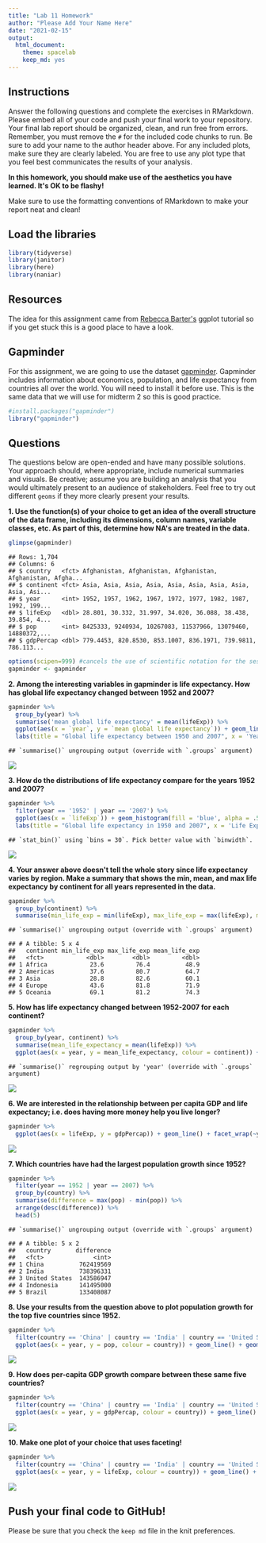 ```yaml
---
title: "Lab 11 Homework"
author: "Please Add Your Name Here"
date: "2021-02-15"
output:
  html_document: 
    theme: spacelab
    keep_md: yes
---
```




## Instructions
Answer the following questions and complete the exercises in RMarkdown. Please embed all of your code and push your final work to your repository. Your final lab report should be organized, clean, and run free from errors. Remember, you must remove the `#` for the included code chunks to run. Be sure to add your name to the author header above. For any included plots, make sure they are clearly labeled. You are free to use any plot type that you feel best communicates the results of your analysis.  

**In this homework, you should make use of the aesthetics you have learned. It's OK to be flashy!**

Make sure to use the formatting conventions of RMarkdown to make your report neat and clean!  

## Load the libraries

```r
library(tidyverse)
library(janitor)
library(here)
library(naniar)
```

## Resources
The idea for this assignment came from [Rebecca Barter's](http://www.rebeccabarter.com/blog/2017-11-17-ggplot2_tutorial/) ggplot tutorial so if you get stuck this is a good place to have a look.  

## Gapminder
For this assignment, we are going to use the dataset [gapminder](https://cran.r-project.org/web/packages/gapminder/index.html). Gapminder includes information about economics, population, and life expectancy from countries all over the world. You will need to install it before use. This is the same data that we will use for midterm 2 so this is good practice.

```r
#install.packages("gapminder")
library("gapminder")
```

## Questions
The questions below are open-ended and have many possible solutions. Your approach should, where appropriate, include numerical summaries and visuals. Be creative; assume you are building an analysis that you would ultimately present to an audience of stakeholders. Feel free to try out different `geoms` if they more clearly present your results.  

**1. Use the function(s) of your choice to get an idea of the overall structure of the data frame, including its dimensions, column names, variable classes, etc. As part of this, determine how NA's are treated in the data.**  

```r
glimpse(gapminder)
```

```
## Rows: 1,704
## Columns: 6
## $ country   <fct> Afghanistan, Afghanistan, Afghanistan, Afghanistan, Afgha...
## $ continent <fct> Asia, Asia, Asia, Asia, Asia, Asia, Asia, Asia, Asia, Asi...
## $ year      <int> 1952, 1957, 1962, 1967, 1972, 1977, 1982, 1987, 1992, 199...
## $ lifeExp   <dbl> 28.801, 30.332, 31.997, 34.020, 36.088, 38.438, 39.854, 4...
## $ pop       <int> 8425333, 9240934, 10267083, 11537966, 13079460, 14880372,...
## $ gdpPercap <dbl> 779.4453, 820.8530, 853.1007, 836.1971, 739.9811, 786.113...
```

```r
options(scipen=999) #cancels the use of scientific notation for the session
gapminder <- gapminder
```

**2. Among the interesting variables in gapminder is life expectancy. How has global life expectancy changed between 1952 and 2007?**


```r
gapminder %>%
  group_by(year) %>%
  summarise('mean global life expectancy' = mean(lifeExp)) %>%
  ggplot(aes(x = `year`, y = `mean global life expectancy`)) + geom_line(color = 'red') + geom_point(shape = 3) +
  labs(title = "Global life expectancy between 1950 and 2007", x = 'Year', y = 'Mean global life expectancy')
```

```
## `summarise()` ungrouping output (override with `.groups` argument)
```

![](lab11_hw_files/figure-html/unnamed-chunk-4-1.png)<!-- -->



**3. How do the distributions of life expectancy compare for the years 1952 and 2007?**

```r
gapminder %>%
  filter(year == '1952' | year == '2007') %>%
  ggplot(aes(x = `lifeExp`)) + geom_histogram(fill = 'blue', alpha = .5) +
  labs(title = "Global life expectancy in 1950 and 2007", x = 'Life Expectancy', y = 'Frequency') + facet_wrap(~year)
```

```
## `stat_bin()` using `bins = 30`. Pick better value with `binwidth`.
```

![](lab11_hw_files/figure-html/unnamed-chunk-5-1.png)<!-- -->

**4. Your answer above doesn't tell the whole story since life expectancy varies by region. Make a summary that shows the min, mean, and max life expectancy by continent for all years represented in the data.**


```r
gapminder %>%
  group_by(continent) %>%
  summarise(min_life_exp = min(lifeExp), max_life_exp = max(lifeExp), mean_life_exp = mean(lifeExp) )
```

```
## `summarise()` ungrouping output (override with `.groups` argument)
```

```
## # A tibble: 5 x 4
##   continent min_life_exp max_life_exp mean_life_exp
##   <fct>            <dbl>        <dbl>         <dbl>
## 1 Africa            23.6         76.4          48.9
## 2 Americas          37.6         80.7          64.7
## 3 Asia              28.8         82.6          60.1
## 4 Europe            43.6         81.8          71.9
## 5 Oceania           69.1         81.2          74.3
```


**5. How has life expectancy changed between 1952-2007 for each continent?**

```r
gapminder %>%
  group_by(year, continent) %>%
  summarise(mean_life_expectancy = mean(lifeExp)) %>%
  ggplot(aes(x = year, y = mean_life_expectancy, colour = continent)) + geom_line() + labs(title = "Change of life expectancy per continent", x = "Year", y = "Mean Life Expectancy") + geom_point()
```

```
## `summarise()` regrouping output by 'year' (override with `.groups` argument)
```

![](lab11_hw_files/figure-html/unnamed-chunk-7-1.png)<!-- -->


**6. We are interested in the relationship between per capita GDP and life expectancy; i.e. does having more money help you live longer?**

```r
gapminder %>%
  ggplot(aes(x = lifeExp, y = gdpPercap)) + geom_line() + facet_wrap(~year)
```

![](lab11_hw_files/figure-html/unnamed-chunk-8-1.png)<!-- -->

**7. Which countries have had the largest population growth since 1952?**


```r
gapminder %>%
  filter(year == 1952 | year == 2007) %>%
  group_by(country) %>%
  summarise(difference = max(pop) - min(pop)) %>%
  arrange(desc(difference)) %>%
  head(5)
```

```
## `summarise()` ungrouping output (override with `.groups` argument)
```

```
## # A tibble: 5 x 2
##   country       difference
##   <fct>              <int>
## 1 China          762419569
## 2 India          738396331
## 3 United States  143586947
## 4 Indonesia      141495000
## 5 Brazil         133408087
```


**8. Use your results from the question above to plot population growth for the top five countries since 1952.**


```r
gapminder %>%
  filter(country == 'China' | country == 'India' | country == 'United States' | country == 'Indonesia' | country == 'Brazil') %>%
  ggplot(aes(x = year, y = pop, colour = country)) + geom_line() + geom_point(shape = 1) + labs(title = "Population growth for the top five countries since 1952", x = "Year", y = "Population")
```

![](lab11_hw_files/figure-html/unnamed-chunk-10-1.png)<!-- -->


**9. How does per-capita GDP growth compare between these same five countries?**

```r
gapminder %>%
  filter(country == 'China' | country == 'India' | country == 'United States' | country == 'Indonesia' | country == 'Brazil') %>%
  ggplot(aes(x = year, y = gdpPercap, colour = country)) + geom_line() + geom_point(shape = 1) + labs(title = "Per capita growth over the years per country", x = "Year", y = "GDP Per Capita")
```

![](lab11_hw_files/figure-html/unnamed-chunk-11-1.png)<!-- -->

**10. Make one plot of your choice that uses faceting!**

```r
gapminder %>%
  filter(country == 'China' | country == 'India' | country == 'United States' | country == 'Indonesia' | country == 'Brazil') %>%
  ggplot(aes(x = year, y = lifeExp, colour = country)) + geom_line() + geom_point(shape = 1) + theme(legend.position = "top", panel.spacing = unit(2, "lines"), axis.text.x = element_text(angle = 60, hjust=1)) + facet_wrap(~country) + labs(title = "Life Exp growth per country", x = "Year", y = "Life expectancy")
```

![](lab11_hw_files/figure-html/unnamed-chunk-12-1.png)<!-- -->

## Push your final code to GitHub!
Please be sure that you check the `keep md` file in the knit preferences. 
